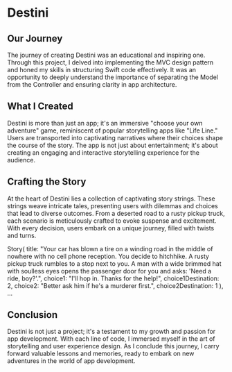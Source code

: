 # Destini

## Our Journey

The journey of creating Destini was an educational and inspiring one. Through this project, I delved into implementing the MVC design pattern and honed my skills in structuring Swift code effectively. It was an opportunity to deeply understand the importance of separating the Model from the Controller and ensuring clarity in app architecture.

## What I Created

Destini is more than just an app; it's an immersive "choose your own adventure" game, reminiscent of popular storytelling apps like "Life Line." Users are transported into captivating narratives where their choices shape the course of the story. The app is not just about entertainment; it's about creating an engaging and interactive storytelling experience for the audience.

## Crafting the Story

At the heart of Destini lies a collection of captivating story strings. These strings weave intricate tales, presenting users with dilemmas and choices that lead to diverse outcomes. From a deserted road to a rusty pickup truck, each scenario is meticulously crafted to evoke suspense and excitement. With every decision, users embark on a unique journey, filled with twists and turns.

Story(
    title: "Your car has blown a tire on a winding road in the middle of nowhere with no cell phone reception. You decide to hitchhike. A rusty pickup truck rumbles to a stop next to you. A man with a wide brimmed hat with soulless eyes opens the passenger door for you and asks: 'Need a ride, boy?'.",
    choice1: "I'll hop in. Thanks for the help!", choice1Destination: 2,
    choice2: "Better ask him if he's a murderer first.", choice2Destination: 1
),
...


## Conclusion

Destini is not just a project; it's a testament to my growth and passion for app development. With each line of code, I immersed myself in the art of storytelling and user experience design. As I conclude this journey, I carry forward valuable lessons and memories, ready to embark on new adventures in the world of app development.

